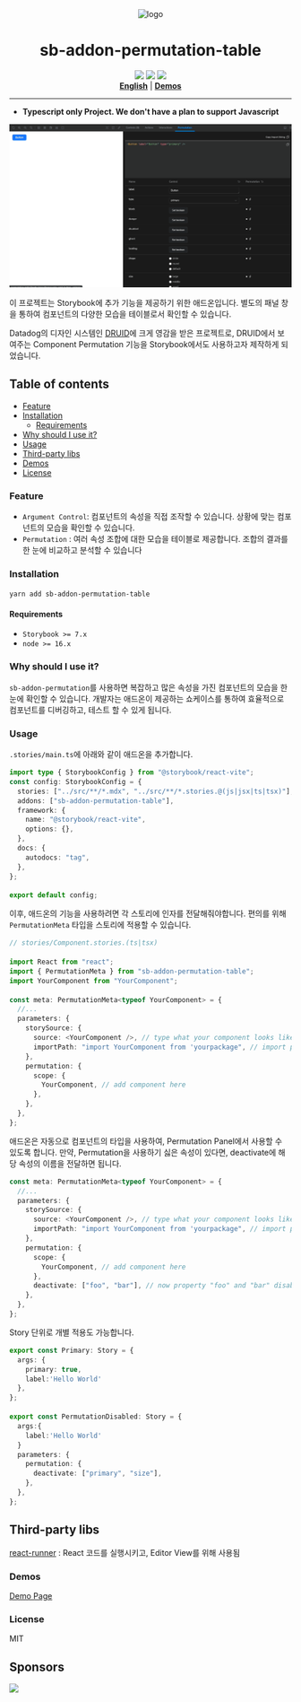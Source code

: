 <div align="center">
  <img src="https://github-production-user-asset-6210df.s3.amazonaws.com/107913240/239455269-15b3e7a3-26a1-4262-8f62-a0728d73a23c.png" alt="logo" width="150px"/>
  <h1>sb-addon-permutation-table</h1>
  <span><img src="https://cdn.jsdelivr.net/gh/storybookjs/brand@main/badge/badge-storybook.svg"/></span>
  <span><img src="https://img.shields.io/badge/version-0.1.1-stable.svg"/></span>
  <span><img src="https://badgen.net/badge/Built%20With/TypeScript/blue"/></span>
  <div>
  <strong><a href="./README.md" target="_blank">English</a></strong> |
  <strong><a href="https://daimresearch.github.io/sb-addon-permutation-table/?path=/docs/introduction--docs" target="_blank">Demos</a></strong>
  </div>
</div>
<hr/>

- **Typescript only Project. We don't have a plan to support Javascript**

![demo](./static/demo.gif)

이 프로젝트는 Storybook에 추가 기능을 제공하기 위한 애드온입니다.
별도의 패널 창을 통하여 컴포넌트의 다양한 모습을 테이블로서 확인할 수 있습니다.

Datadog의 디자인 시스템인 [DRUID](https://druids.datadoghq.com/)에 크게 영감을 받은 프로젝트로, DRUID에서 보여주는 Component Permutation 기능을 Storybook에서도 사용하고자 제작하게 되었습니다.

## Table of contents

- [Feature](#feature)
- [Installation](#installation)
  - [Requirements](#requirements)
- [Why should I use it?](#why-should-i-use-it)
- [Usage](#usage)
- [Third-party libs](#third-party-libs)
- [Demos](#demos)
- [License](#license)

### Feature

- `Argument Control`: 컴포넌트의 속성을 직접 조작할 수 있습니다. 상황에 맞는 컴포넌트의 모습을 확인할 수 있습니다.
- `Permutation` : 여러 속성 조합에 대한 모습을 테이블로 제공합니다. 조합의 결과를 한 눈에 비교하고 분석할 수 있습니다

### Installation

`yarn add sb-addon-permutation-table`

#### Requirements

- `Storybook >= 7.x`
- `node >= 16.x`

### Why should I use it?

`sb-addon-permutation`를 사용하면 복잡하고 많은 속성을 가진 컴포넌트의 모습을 한 눈에 확인할 수 있습니다. 개발자는 애드온이 제공하는 쇼케이스를 통하여 효율적으로 컴포넌트를 디버깅하고, 테스트 할 수 있게 됩니다.

### Usage

`.stories/main.ts`에 아래와 같이 애드온을 추가합니다.

```typescript
import type { StorybookConfig } from "@storybook/react-vite";
const config: StorybookConfig = {
  stories: ["../src/**/*.mdx", "../src/**/*.stories.@(js|jsx|ts|tsx)"],
  addons: ["sb-addon-permutation-table"],
  framework: {
    name: "@storybook/react-vite",
    options: {},
  },
  docs: {
    autodocs: "tag",
  },
};

export default config;
```

이후, 애드온의 기능을 사용하려면 각 스토리에 인자를 전달해줘야합니다.
편의를 위해 `PermutationMeta` 타입을 스토리에 적용할 수 있습니다.

```typescript
// stories/Component.stories.(ts|tsx)

import React from "react";
import { PermutationMeta } from "sb-addon-permutation-table";
import YourComponent from "YourComponent";

const meta: PermutationMeta<typeof YourComponent> = {
  //...
  parameters: {
    storySource: {
      source: <YourComponent />, // type what your component looks like
      importPath: "import YourComponent from 'yourpackage", // import path of packaged component
    },
    permutation: {
      scope: {
        YourComponent, // add component here
      },
    },
  },
};
```

애드온은 자동으로 컴포넌트의 타입을 사용하여, Permutation Panel에서 사용할 수 있도록 합니다.
만약, Permutation을 사용하기 싫은 속성이 있다면, deactivate에 해당 속성의 이름을 전달하면 됩니다.

```typescript
const meta: PermutationMeta<typeof YourComponent> = {
  //...
  parameters: {
    storySource: {
      source: <YourComponent />, // type what your component looks like
      importPath: "import YourComponent from 'yourpackage", // import path of packaged component
    },
    permutation: {
      scope: {
        YourComponent, // add component here
      },
      deactivate: ["foo", "bar"], // now property "foo" and "bar" disabled.
    },
  },
};
```

Story 단위로 개별 적용도 가능합니다.

```typescript
export const Primary: Story = {
  args: {
    primary: true,
    label:'Hello World'
  },
};

export const PermutationDisabled: Story = {
  args:{
    label:'Hello World'
  }
  parameters: {
    permutation: {
      deactivate: ["primary", "size"],
    },
  },
};
```

## Third-party libs

[react-runner](https://github.com/nihgwu/react-runner) : React 코드를 실행시키고, Editor View를 위해 사용됨

### Demos

[Demo Page](https://daimresearch.github.io/sb-addon-permutation-table/?path=/docs/introduction--docs)

### License

MIT

## Sponsors

<a href="http://www.daimresearch.com/" target="_blank"><img src="https://www.daimresearch.com/theme/business/extend/sections/header/daim9952_header/img/logo.png"></a>
